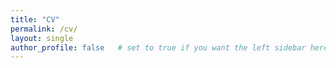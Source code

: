 ```yaml
---
title: "CV"
permalink: /cv/
layout: single
author_profile: false   # set to true if you want the left sidebar here too
---
```

